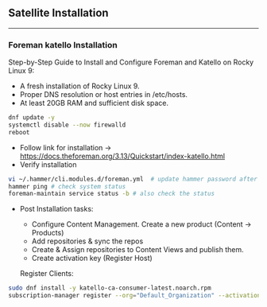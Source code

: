 ## Satellite Installation

---
### Foreman katello Installation 
Step-by-Step Guide to Install and Configure Foreman and Katello on Rocky Linux 9:
- A fresh installation of Rocky Linux 9.
- Proper DNS resolution or host entries in /etc/hosts.
- At least 20GB RAM and sufficient disk space.
```bash
dnf update -y
systemctl disable --now firewalld
reboot
```
- Follow link for installation -> https://docs.theforeman.org/3.13/Quickstart/index-katello.html
- Verify installation 
```bash
vi ~/.hammer/cli.modules.d/foreman.yml  # update hammer password after changing from GUI
hammer ping # check system status 
foreman-maintain service status -b # also check the status
```
- Post Installation tasks:
  - Configure Content Management. Create a new product (Content -> Products)
  - Add repositories & sync the repos
  - Create & Assign repositories to Content Views and publish them.
  - Create activation key (Register Host)
 
  Register Clients:
```bash
sudo dnf install -y katello-ca-consumer-latest.noarch.rpm
subscription-manager register --org="Default_Organization" --activationkey="your-activation-key"
```
